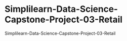 # Simplilearn-Data-Science-Capstone-Project-03-Retail
Simplilearn-Data-Science-Capstone-Project-03-Retail

